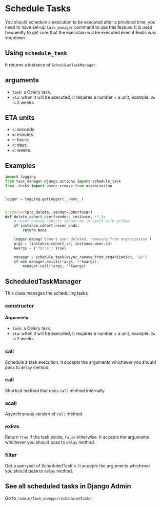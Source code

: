 # Schedule Tasks

You should schedule a execution to be executed after a provided time, you need to have set-up `task_manager` command to use this feature. It is used frequently to get sure that the execution will be executed even if Redis was shutdown.

## Using `schedule_task`

It returns a instance of `ScheduledTaskManager`.

## arguments

- `task`: a Celery task.
- `eta`: when it will be executed, it requires a number + a unit, example: `2w` is 2 weeks.

## ETA units

- `s`: seconds.
- `m`: minutes.
- `h`: hours.
- `d`: days.
- `w`: weeks.

## Examples

```py
import logging
from task_manager.django.actions import schedule_task
from .tasks import async_remove_from_organization


logger = logging.getLogger(__name__)


@receiver(pre_delete, sender=CohortUser)
def delete_cohort_user(sender, instance, **_):
    # never ending cohorts cannot be in synch with github
    if instance.cohort.never_ends:
        return None

    logger.debug('Cohort user deleted, removing from organization')
    args = (instance.cohort.id, instance.user.id)
    kwargs = {'force': True}

    manager = schedule_task(async_remove_from_organization, '1w')
    if not manager.exists(*args, **kwargs):
        manager.call(*args, **kwargs)
```

## ScheduledTaskManager

This class manages the scheduling tasks

### constructor

#### Arguments

- `task`: a Celery task.
- `eta`: when it will be executed, it requires a number + a unit, example: `2w` is 2 weeks.

### call

Schedule a task execution. It accepts the arguments whichever you should pass to `delay` method.

### **call**

Shortcut method that uses `call` method internally.

### acall

Asynchronous version of `call` method.

### exists

Return `True` if the task exists, `False` otherwise. It accepts the arguments whichever you should pass to `delay` method.

### filter

Get a queryset of ScheduledTask's. It accepts the arguments whichever you should pass to `delay` method.

## See all scheduled tasks in Django Admin

Go to `/admin/task_manager/scheduledtask/`.
